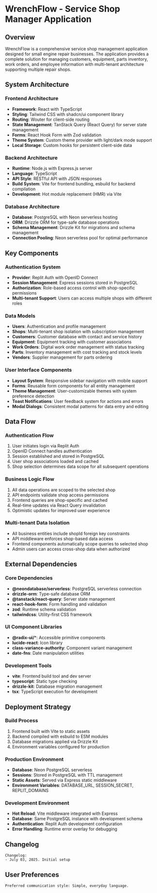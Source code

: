 # WrenchFlow - Service Shop Manager Application

## Overview

WrenchFlow is a comprehensive service shop management application designed for small engine repair businesses. The application provides a complete solution for managing customers, equipment, parts inventory, work orders, and employee information with multi-tenant architecture supporting multiple repair shops.

## System Architecture

### Frontend Architecture
- **Framework**: React with TypeScript
- **Styling**: Tailwind CSS with shadcn/ui component library
- **Routing**: Wouter for client-side routing
- **State Management**: TanStack Query (React Query) for server state management
- **Forms**: React Hook Form with Zod validation
- **Theme System**: Custom theme provider with light/dark mode support
- **Local Storage**: Custom hooks for persistent client-side data

### Backend Architecture
- **Runtime**: Node.js with Express.js server
- **Language**: TypeScript
- **API Style**: RESTful API with JSON responses
- **Build System**: Vite for frontend bundling, esbuild for backend compilation
- **Development**: Hot module replacement (HMR) via Vite

### Database Architecture
- **Database**: PostgreSQL with Neon serverless hosting
- **ORM**: Drizzle ORM for type-safe database operations
- **Schema Management**: Drizzle Kit for migrations and schema management
- **Connection Pooling**: Neon serverless pool for optimal performance

## Key Components

### Authentication System
- **Provider**: Replit Auth with OpenID Connect
- **Session Management**: Express sessions stored in PostgreSQL
- **Authorization**: Role-based access control with shop-specific permissions
- **Multi-tenant Support**: Users can access multiple shops with different roles

### Data Models
- **Users**: Authentication and profile management
- **Shops**: Multi-tenant shop isolation with subscription management
- **Customers**: Customer database with contact and service history
- **Equipment**: Equipment tracking with customer associations
- **Work Orders**: Digital work order management with status tracking
- **Parts**: Inventory management with cost tracking and stock levels
- **Vendors**: Supplier management for parts ordering

### User Interface Components
- **Layout System**: Responsive sidebar navigation with mobile support
- **Forms**: Reusable form components for all entity management
- **Theme Management**: User-customizable themes with system preference detection
- **Toast Notifications**: User feedback system for actions and errors
- **Modal Dialogs**: Consistent modal patterns for data entry and editing

## Data Flow

### Authentication Flow
1. User initiates login via Replit Auth
2. OpenID Connect handles authentication
3. Session established and stored in PostgreSQL
4. User shop associations loaded and cached
5. Shop selection determines data scope for all subsequent operations

### Business Logic Flow
1. All data operations are scoped to the selected shop
2. API endpoints validate shop access permissions
3. Frontend queries are shop-specific and cached
4. Real-time updates via React Query invalidation
5. Optimistic updates for improved user experience

### Multi-tenant Data Isolation
- All business entities include shopId foreign key constraints
- API middleware enforces shop-based data access
- Frontend components automatically scope queries to selected shop
- Admin users can access cross-shop data when authorized

## External Dependencies

### Core Dependencies
- **@neondatabase/serverless**: PostgreSQL serverless connection
- **drizzle-orm**: Type-safe database ORM
- **@tanstack/react-query**: Server state management
- **react-hook-form**: Form handling and validation
- **zod**: Runtime schema validation
- **tailwindcss**: Utility-first CSS framework

### UI Component Libraries
- **@radix-ui/***: Accessible primitive components
- **lucide-react**: Icon library
- **class-variance-authority**: Component variant management
- **date-fns**: Date manipulation utilities

### Development Tools
- **vite**: Frontend build tool and dev server
- **typescript**: Static type checking
- **drizzle-kit**: Database migration management
- **tsx**: TypeScript execution for development

## Deployment Strategy

### Build Process
1. Frontend built with Vite to static assets
2. Backend compiled with esbuild to ESM modules
3. Database migrations applied via Drizzle Kit
4. Environment variables configured for production

### Production Environment
- **Database**: Neon PostgreSQL serverless
- **Sessions**: Stored in PostgreSQL with TTL management
- **Static Assets**: Served via Express static middleware
- **Environment Variables**: DATABASE_URL, SESSION_SECRET, REPLIT_DOMAINS

### Development Environment
- **Hot Reload**: Vite middleware integrated with Express
- **Database**: Same PostgreSQL instance with development schema
- **Authentication**: Replit Auth development configuration
- **Error Handling**: Runtime error overlay for debugging

## Changelog

```
Changelog:
- July 03, 2025. Initial setup
```

## User Preferences

```
Preferred communication style: Simple, everyday language.
```